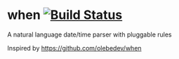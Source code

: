 # when    [![Build Status](https://travis-ci.com/risboo6909/when.svg?token=sEoRH24ki1j8CFisEvo5&branch=master)](https://travis-ci.com/risboo6909/when)
A natural language date/time parser with pluggable rules

Inspired by https://github.com/olebedev/when
